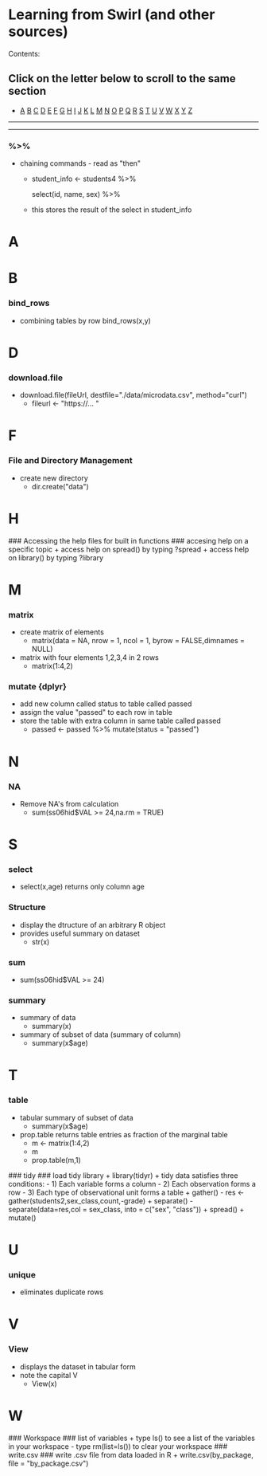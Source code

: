 # Learning from Swirl (and other sources)

Contents:
## Click on the letter below to scroll to the same section

- [A](#A)  [B](#B)  [C](#C)  [D](#D)  [E](#E)  [F](#F)  [G](#G)  [H](#H)  [I](#I)  [J](#J)  [K](#K)  [L](#L)  [M](#M)  [N](#N)  [O](#O)  [P](#P)  [Q](#Q)  [R](#R)  [S](#S)  [T](#T)  [U](#U)  [V](#V)  [W](#W)  [X](#X)  [Y](#Y)  [Z](#Z)

_________________________________________________________________________
-------------------------------------------------------------------------

### %>%
+ chaining commands - read as "then"
  - student_info <- students4 %>%
  
    select(id, name, sex) %>%
  
  - this stores the result of the select in student_info

# A <a name="A"/>

# B <a name="B"/>
### bind_rows
+ combining tables by row bind_rows(x,y)

# D <a name="D"/>
### download.file
+ download.file(fileUrl, destfile="./data/microdata.csv", method="curl")
  - fileurl <- "https://... "


# F <a name="F"/>
### File and Directory Management
+ create new directory
  - dir.create("data")


# H <a name="H"/>
<a name="Help"/>
### Accessing the help files for built in functions
### accesing help on a specific topic
+ access help on spread() by typing ?spread
+ access help on library() by typing ?library


# M <a name="M"/>
### matrix
+ create matrix of elements
  - matrix(data = NA, nrow = 1, ncol = 1, byrow = FALSE,dimnames = NULL)
+ matrix with four elements 1,2,3,4 in 2 rows
  - matrix(1:4,2)

### mutate {dplyr}
+ add new column called status to table called passed
+ assign the value "passed" to each row in table
+ store the table with extra column in same table called passed
  -  passed <- passed %>% mutate(status = "passed") 


# N <a name="N"/>
### NA
+ Remove NA's from calculation
  - sum(ss06hid$VAL >= 24,na.rm = TRUE)


# S <a name="S"/>
### select
+ select(x,age) returns only column age

### Structure
+ display the dtructure of an arbitrary R object
+ provides useful summary on dataset
  - str(x)

### sum
+ sum(ss06hid$VAL >= 24)

### summary
+ summary of data
  - summary(x)
+ summary of subset of data (summary of column)
  - summary(x$age)


# T <a name="T"/>
### table
+ tabular summary of subset of data
  - summary(x$age)
+ prop.table returns table entries as fraction of the marginal table
  -  m <- matrix(1:4,2)
  -  m
  -  prop.table(m,1)

<a name="tidy"/>
### tidy
### load tidy library
+ library(tidyr)
+ tidy data satisfies three conditions:
  - 1) Each variable forms a column
  - 2) Each observation forms a row
  - 3) Each type of observational unit forms a table
+ gather()
  - res <- gather(students2,sex_class,count,-grade)
+ separate()
  - separate(data=res,col = sex_class, into = c("sex", "class"))
+ spread()
+ mutate()


# U <a name="U"/>
### unique
+ eliminates duplicate rows


# V <a name="V"/>
### View
+ displays the dataset in tabular form
+ note the capital V
  - View(x)


# W <a name="W"/>
<a name="Workspace"/>
### Workspace
### list of variables
+ type ls() to see a list of the variables in your workspace
  - type rm(list=ls()) to clear your workspace

<a name="write.csv"/>
### write.csv
### write .csv file from data loaded in R
+ write.csv(by_package, file = "by_package.csv")

